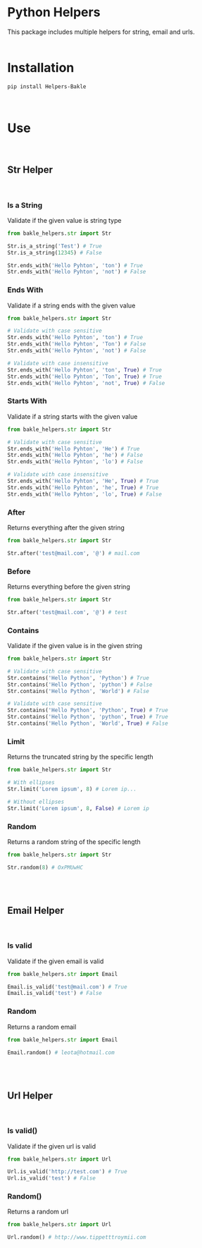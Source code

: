 # Python Helpers

This package includes multiple helpers for string, email and urls.
<br>
<br>

# Installation
```
pip install Helpers-Bakle
```

<br>

# Use

<br>

## Str Helper
<br>

### Is a String

Validate if the given value is string type

```python
from bakle_helpers.str import Str

Str.is_a_string('Test') # True
Str.is_a_string(12345) # False

Str.ends_with('Hello Pyhton', 'ton') # True
Str.ends_with('Hello Pyhton', 'not') # False
```

### Ends With

Validate if a string ends with the given value

```python
from bakle_helpers.str import Str

# Validate with case sensitive
Str.ends_with('Hello Pyhton', 'ton') # True
Str.ends_with('Hello Pyhton', 'Ton') # False
Str.ends_with('Hello Pyhton', 'not') # False

# Validate with case insensitive
Str.ends_with('Hello Pyhton', 'ton', True) # True
Str.ends_with('Hello Pyhton', 'Ton', True) # True
Str.ends_with('Hello Pyhton', 'not', True) # False
```

### Starts With

Validate if a string starts with the given value

```python
from bakle_helpers.str import Str

# Validate with case sensitive
Str.ends_with('Hello Pyhton', 'He') # True
Str.ends_with('Hello Pyhton', 'he') # False
Str.ends_with('Hello Pyhton', 'lo') # False

# Validate with case insensitive
Str.ends_with('Hello Pyhton', 'He', True) # True
Str.ends_with('Hello Pyhton', 'he', True) # True
Str.ends_with('Hello Pyhton', 'lo', True) # False
```

### After

Returns everything after the given string

```python
from bakle_helpers.str import Str

Str.after('test@mail.com', '@') # mail.com
```


### Before

Returns everything before the given string

```python
from bakle_helpers.str import Str

Str.after('test@mail.com', '@') # test
```


### Contains

Validate if the given value is in the given string

```python
from bakle_helpers.str import Str

# Validate with case sensitive
Str.contains('Hello Python', 'Python') # True
Str.contains('Hello Python', 'python') # False
Str.contains('Hello Python', 'World') # False

# Validate with case sensitive
Str.contains('Hello Python', 'Python', True) # True
Str.contains('Hello Python', 'python', True) # True
Str.contains('Hello Python', 'World', True) # False
```


### Limit

Returns the truncated string by the specific length

```python
from bakle_helpers.str import Str

# With ellipses
Str.limit('Lorem ipsum', 8) # Lorem ip...

# Without ellipses
Str.limit('Lorem ipsum', 8, False) # Lorem ip
```


### Random

Returns a random string of the specific length

```python
from bakle_helpers.str import Str

Str.random(8) # OxPMUwHC
```

<br>
<br>

## Email Helper
<br>

### Is valid

Validate if the given email is valid

```python
from bakle_helpers.str import Email

Email.is_valid('test@mail.com') # True
Email.is_valid('test') # False
```

### Random

Returns a random email

```python
from bakle_helpers.str import Email

Email.random() # leota@hotmail.com
```

<br>
<br>

## Url Helper
<br>

### Is valid()

Validate if the given url is valid

```python
from bakle_helpers.str import Url

Url.is_valid('http://test.com') # True
Url.is_valid('test') # False
```

### Random()

Returns a random url

```python
from bakle_helpers.str import Url

Url.random() # http://www.tippetttroymii.com
```